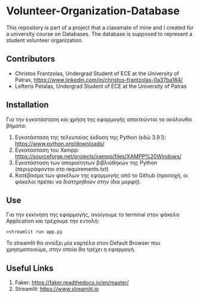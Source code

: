 # Volunteer-Organization-Database
This repository is part of a project that a classmate of mine and I created for a university course on Databases. The database is supposed to represent a student volunteer organization.

## Contributors

* Christos Frantzolas, Undergrad Student of ECE at the University of Patras, https://www.linkedin.com/in/christos-frantzolas-0a37ba184/
* Lefteris Petalas, Undergrad Student of ECE at the University of Patras

## Installation

Για την εγκατάσταση και χρήση της εφαρμογής απαιτούνται τα ακόλουθα βήματα:
1.	Εγκατάσταση της τελευταίας έκδοση της Python (εδώ 3.9.1): https://www.python.org/downloads/
2.	Εγκατάσταση του Xampp: https://sourceforge.net/projects/xampp/files/XAMPP%20Windows/ 
3.	Εγκατάσταση των απαραίτητων βιβλιοθηκών της Python (περιγράφονται στο requirements.txt)
4.	Κατέβασμα των φακέλων της εφαρμογής από το Github (προσοχή, οι φάκελοι πρέπει να διατηρηθούν στην ίδια μορφή).

## Use

Για την εκκίνηση της εφαρμογής, ανοίγουμε το terminal στον φάκελο Application και τρέχουμε την εντολή:

`>streamlit run app.py`

Το streamlit θα ανοίξει μία καρτέλα στον Default Browser που χρησιμοποιούμε, στην οποία θα τρέχει η εφαρμογή.

## Useful Links

1.	Faker: https://faker.readthedocs.io/en/master/ 
2.	Streamlit: https://www.streamlit.io 
